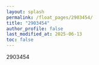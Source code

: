 ```yaml
---
layout: splash
permalink: /float_pages/2903454/
title: "2903454"
author_profile: false
last_modified_at: 2025-06-13
toc: false
---
```

 
2903454

